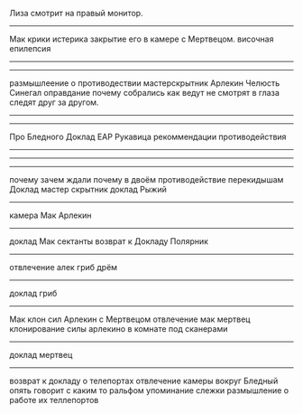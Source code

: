 
Лиза смотрит на правый монитор. 

________________________________________________
 
Мак крики истерика закрытие его в камере с Мертвецом.
височная епилепсия
________________________________________________
________________________________________________


размышлеение о противодествии мастерскрытник Арлекин Челюсть Синегал оправдание почему собрались как ведут не смотрят в глаза следят друг за другом.

_______________________________________

_______________________________________
Про Бледного Доклад ЕАР Рукавица рекоммендации противодействия
_______________________________________

_______________________________________
_______________________________________
почему зачем ждали почему в двоём противодействие перекидышам Доклад мастер скрытник
доклад Рыжий
_______________________________________
камера Мак Арлекин
_______________________________________
доклад Мак сектанты
возврат к Докладу Полярник
_______________________________________
отвлечение алек гриб дрём
_______________________________________
доклад гриб
_______________________________________
Мак клон сил Арлекин с Мертвецом
отвлечение мак мертвец клонирование силы арлекино в комнате под сканерами

_______________________________________
доклад мертвец
_______________________________________

возврат к докладу о телепортах
отвлечение камеры вокруг Бледный опять говорит с каким то ральфом упоминание слежки размышление о работе их теллепортов
